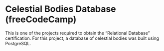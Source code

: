 # Celestial Bodies Database (freeCodeCamp)

This is one of the projects required to obtain the “Relational Database” certification. For this project, a database of celestial bodies was built using PostgreSQL.
